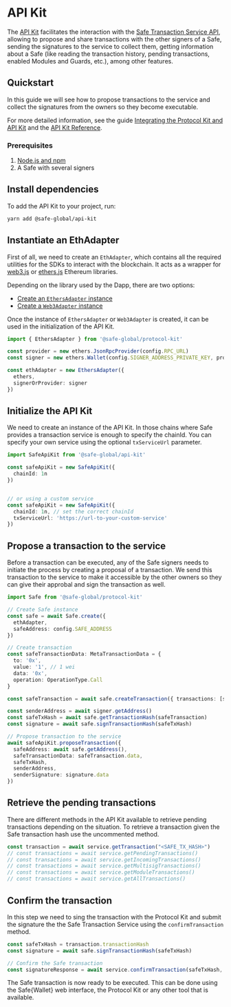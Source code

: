 # API Kit

The [API Kit](https://github.com/safe-global/safe-core-sdk/tree/main/packages/api-kit) facilitates the interaction with the [Safe Transaction Service API](https://github.com/safe-global/safe-transaction-service), allowing to propose and share transactions with the other signers of a Safe, sending the signatures to the service to collect them, getting information about a Safe (like reading the transaction history, pending transactions, enabled Modules and Guards, etc.), among other features.

## Quickstart

In this guide we will see how to propose transactions to the service and collect the signatures from the owners so they become executable.

For more detailed information, see the guide [Integrating the Protocol Kit and API Kit](https://github.com/safe-global/safe-core-sdk/blob/main/guides/integrating-the-safe-core-sdk.md) and the [API Kit Reference](../../reference/safe-core-sdk//api-kit/).

### Prerequisites

1. [Node.js and npm](https://docs.npmjs.com/downloading-and-installing-node-js-and-npm)
2. A Safe with several signers


## Install dependencies

To add the API Kit to your project, run:

```bash
yarn add @safe-global/api-kit
```

## Instantiate an EthAdapter

First of all, we need to create an `EthAdapter`, which contains all the required utilities for the SDKs to interact with the blockchain. It acts as a wrapper for [web3.js](https://web3js.readthedocs.io/) or [ethers.js](https://docs.ethers.org/v6/) Ethereum libraries.

Depending on the library used by the Dapp, there are two options:

- [Create an `EthersAdapter` instance](https://github.com/safe-global/safe-core-sdk/tree/main/packages/protocol-kit/src/adapters/ethers)
- [Create a `Web3Adapter` instance](https://github.com/safe-global/safe-core-sdk/tree/main/packages/protocol-kit/src/adapters/web3)

Once the instance of `EthersAdapter` or `Web3Adapter` is created, it can be used in the initialization of the API Kit.

```typescript
import { EthersAdapter } from '@safe-global/protocol-kit'

const provider = new ethers.JsonRpcProvider(config.RPC_URL)
const signer = new ethers.Wallet(config.SIGNER_ADDRESS_PRIVATE_KEY, provider)

const ethAdapter = new EthersAdapter({
  ethers,
  signerOrProvider: signer
})
```

## Initialize the API Kit

We need to create an instance of the API Kit. In those chains where Safe provides a transaction service is enough to specify the chainId. You can specify your own service using the optional `txServiceUrl` parameter.

```typescript
import SafeApiKit from '@safe-global/api-kit'

const safeApiKit = new SafeApiKit({
  chainId: 1n
})


// or using a custom service
const safeApiKit = new SafeApiKit({
  chainId: 1n, // set the correct chainId
  txServiceUrl: 'https://url-to-your-custom-service'
})
```

## Propose a transaction to the service

Before a transaction can be executed, any of the Safe signers needs to initiate the process by creating a proposal of a transaction. We send this transaction to the service to make it accessible by the other owners so they can give their approbal and sign the transaction as well.

```typescript
import Safe from '@safe-global/protocol-kit'

// Create Safe instance
const safe = await Safe.create({
  ethAdapter,
  safeAddress: config.SAFE_ADDRESS
})

// Create transaction
const safeTransactionData: MetaTransactionData = {
  to: '0x',
  value: '1', // 1 wei
  data: '0x',
  operation: OperationType.Call
}

const safeTransaction = await safe.createTransaction({ transactions: [safeTransactionData] })

const senderAddress = await signer.getAddress()
const safeTxHash = await safe.getTransactionHash(safeTransaction)
const signature = await safe.signTransactionHash(safeTxHash)

// Propose transaction to the service
await safeApiKit.proposeTransaction({
  safeAddress: await safe.getAddress(),
  safeTransactionData: safeTransaction.data,
  safeTxHash,
  senderAddress,
  senderSignature: signature.data
})
```

## Retrieve the pending transactions

There are different methods in the API Kit available to retrieve pending transactions depending on the situation. To retrieve a transaction given the Safe transaction hash use the uncommented method.

```typescript
const transaction = await service.getTransaction("<SAFE_TX_HASH>")
// const transactions = await service.getPendingTransactions()
// const transactions = await service.getIncomingTransactions()
// const transactions = await service.getMultisigTransactions()
// const transactions = await service.getModuleTransactions()
// const transactions = await service.getAllTransactions()
```

## Confirm the transaction

In this step we need to sing the transaction with the Protocol Kit and submit the signature the the Safe Transaction Service using the `confirmTransaction` method.

```typescript
const safeTxHash = transaction.transactionHash
const signature = await safe.signTransactionHash(safeTxHash)

// Confirm the Safe transaction
const signatureResponse = await service.confirmTransaction(safeTxHash, signature.data)
```

The Safe transaction is now ready to be executed. This can be done using the Safe{Wallet} web interface, the Protocol Kit or any other tool that is available.
